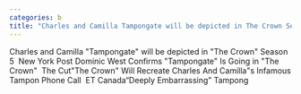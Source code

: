 ```yaml
---
categories: b
title: "Charles and Camilla Tampongate will be depicted in The Crown Season 5  New York Post "
---
```

Charles and Camilla "Tampongate" will be depicted in "The Crown" Season 5&nbsp;&nbsp;New York Post Dominic West Confirms "Tampongate" Is Going in "The Crown"&nbsp;&nbsp;The Cut"The Crown" Will Recreate Charles And Camilla"s Infamous Tampon Phone Call&nbsp;&nbsp;ET Canada“Deeply Embarrassing” Tampong